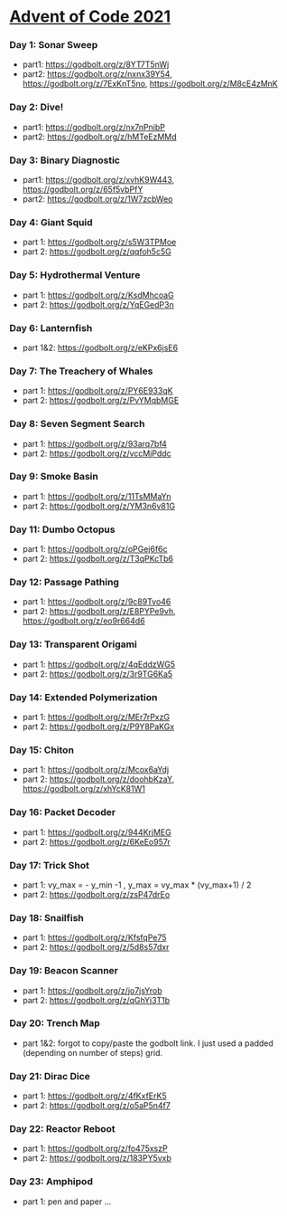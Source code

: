 # [Advent of Code 2021](https://adventofcode.com/2021)

### Day 1: Sonar Sweep
* part1: https://godbolt.org/z/8YT7T5nWj
* part2: https://godbolt.org/z/nxnx39Y54, https://godbolt.org/z/7ExKnT5no, https://godbolt.org/z/M8cE4zMnK
### Day 2: Dive!
* part1: https://godbolt.org/z/nx7nPnjbP
* part2: https://godbolt.org/z/hMTeEzMMd
### Day 3: Binary Diagnostic
* part1: https://godbolt.org/z/xvhK9W443, https://godbolt.org/z/65f5vbPfY
* part2: https://godbolt.org/z/1W7zcbWeo
### Day 4: Giant Squid
* part 1: https://godbolt.org/z/s5W3TPMoe
* part 2: https://godbolt.org/z/qqfoh5c5G
### Day 5: Hydrothermal Venture
* part 1: https://godbolt.org/z/KsdMhcoaG
* part 2: https://godbolt.org/z/YqEGedP3n
### Day 6: Lanternfish
* part 1&2: https://godbolt.org/z/eKPx6jsE6
### Day 7: The Treachery of Whales
* part 1: https://godbolt.org/z/PY6E933qK
* part 2: https://godbolt.org/z/PvYMqbMGE
### Day 8: Seven Segment Search
* part 1: https://godbolt.org/z/93arq7bf4
* part 2: https://godbolt.org/z/vccMjPddc
### Day 9: Smoke Basin
* part 1: https://godbolt.org/z/11TsMMaYn
* part 2: https://godbolt.org/z/YM3n6v81G
### Day 11: Dumbo Octopus
* part 1: https://godbolt.org/z/oPGej6f6c
* part 2: https://godbolt.org/z/T3qPKcTb6
### Day 12: Passage Pathing
* part 1: https://godbolt.org/z/9c89Tvo46
* part 2: https://godbolt.org/z/E8PYPe9vh, https://godbolt.org/z/eo9r664d6
### Day 13: Transparent Origami
* part 1: https://godbolt.org/z/4qEddzWG5
* part 2: https://godbolt.org/z/3r9TG6Ka5
### Day 14: Extended Polymerization
* part 1: https://godbolt.org/z/MEr7rPxzG
* part 2: https://godbolt.org/z/P9Y8PaKGx
### Day 15: Chiton
* part 1: https://godbolt.org/z/Mcox6aYdj
* part 2: https://godbolt.org/z/doohbKzaY, https://godbolt.org/z/xhYcK81W1
### Day 16: Packet Decoder
* part 1: https://godbolt.org/z/944KrjMEG
* part 2: https://godbolt.org/z/6KeEo957r
### Day 17: Trick Shot
* part 1: vy_max = - y_min -1 , y_max = vy_max * (vy_max+1) / 2 
* part 2: https://godbolt.org/z/zsP47drEo
### Day 18: Snailfish
* part 1: https://godbolt.org/z/KfsfqPe75
* part 2: https://godbolt.org/z/5d8s57dxr
### Day 19: Beacon Scanner
* part 1: https://godbolt.org/z/jo7jsYrob
* part 2: https://godbolt.org/z/qGhYj3T1b
### Day 20: Trench Map
* part 1&2: forgot to copy/paste the godbolt link. I just used a padded (depending on number of steps) grid.
### Day 21: Dirac Dice
* part 1: https://godbolt.org/z/4fKxfErK5
* part 2: https://godbolt.org/z/o5aP5n4f7
### Day 22: Reactor Reboot
* part 1: https://godbolt.org/z/fo475xszP
* part 2: https://godbolt.org/z/183PY5vxb
### Day 23: Amphipod
* part 1: pen and paper ... 
